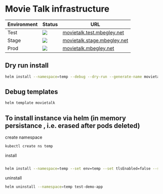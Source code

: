 # Movie Talk infrastructure


  | Environment                                                          | Status | URL                       |
  | ----------------------------------------------------------------- | ------- | --------------------------- |
  | Test                                          | [<img src="https://argocd.mbegley.net/api/badge?name=movietalk-test&amp;revision=true">](https://argocd.mbegley.net/applications/movietalk-test?resource=)      | [movietalk.test.mbegley.net](https://movietalk.test.mbegley.net/)
  | Stage                            | [<img src="https://argocd.mbegley.net/api/badge?name=movietalk-stage&amp;revision=true">](https://argocd.mbegley.net/applications/movietalk-stage?resource=)       | [movietalk.stage.mbegley.net](https://movietalk.stage.mbegley.net/)| 
  | Prod                                             | [<img src="https://argocd.mbegley.net/api/badge?name=movietalk-prod&amp;revision=true">](https://argocd.mbegley.net/applications/movietalk-prod?resource=)     |       [movietalk.mbegley.net](https://movietalk.mbegley.net/)                      |





## Dry run install
``` bash
helm install --namespace=temp --debug --dry-run --generate-name movietalk
```

## Debug templates

``` bash
helm template movietalk
```



## To install instance via helm (in memory persistance , i.e. erased after pods deleted)

create namespace

``` bash
kubectl create ns temp
```

install 
``` bash

helm install --namespace=temp --set env=temp --set tlsEnabled=false --set persistence.enabled=false --set hostName="temp.192.168.1.150.nip.io" test-demo-app movietalk

```

uninstall

``` bash
helm uninstall --namespace=temp test-demo-app
```
